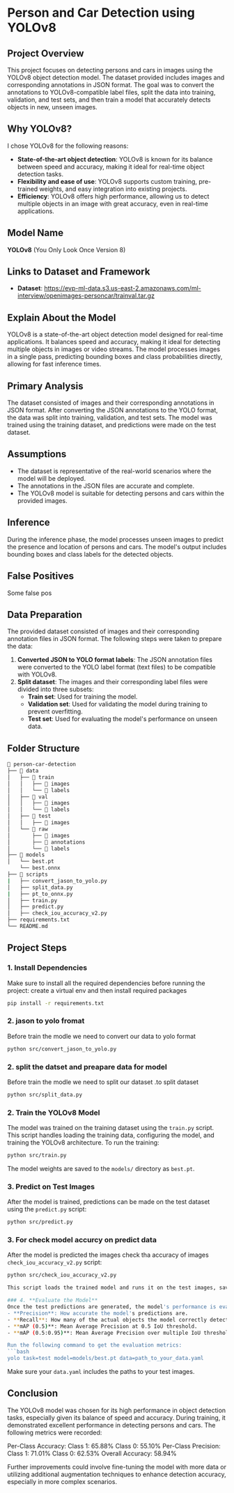 
# Person and Car Detection using YOLOv8

## Project Overview
This project focuses on detecting persons and cars in images using the YOLOv8 object detection model. The dataset provided includes images and corresponding annotations in JSON format. The goal was to convert the annotations to YOLOv8-compatible label files, split the data into training, validation, and test sets, and then train a model that accurately detects objects in new, unseen images.

## Why YOLOv8?
I chose YOLOv8 for the following reasons:
- **State-of-the-art object detection**: YOLOv8 is known for its balance between speed and accuracy, making it ideal for real-time object detection tasks.
- **Flexibility and ease of use**: YOLOv8 supports custom training, pre-trained weights, and easy integration into existing projects.
- **Efficiency**: YOLOv8 offers high performance, allowing us to detect multiple objects in an image with great accuracy, even in real-time applications.

## Model Name
**YOLOv8** (You Only Look Once Version 8)

## Links to Dataset and Framework
- **Dataset**: https://evp-ml-data.s3.us-east-2.amazonaws.com/ml-interview/openimages-personcar/trainval.tar.gz

## Explain About the Model
YOLOv8 is a state-of-the-art object detection model designed for real-time applications. It balances speed and accuracy, making it ideal for detecting multiple objects in images or video streams. The model processes images in a single pass, predicting bounding boxes and class probabilities directly, allowing for fast inference times.

## Primary Analysis
The dataset consisted of images and their corresponding annotations in JSON format. After converting the JSON annotations to the YOLO format, the data was split into training, validation, and test sets. The model was trained using the training dataset, and predictions were made on the test dataset.

## Assumptions
- The dataset is representative of the real-world scenarios where the model will be deployed.
- The annotations in the JSON files are accurate and complete.
- The YOLOv8 model is suitable for detecting persons and cars within the provided images.

## Inference
During the inference phase, the model processes unseen images to predict the presence and location of persons and cars. The model's output includes bounding boxes and class labels for the detected objects.

## False Positives
Some false pos

## Data Preparation
The provided dataset consisted of images and their corresponding annotation files in JSON format. The following steps were taken to prepare the data:
1. **Converted JSON to YOLO format labels**: The JSON annotation files were converted to the YOLO label format (text files) to be compatible with YOLOv8.
2. **Split dataset**: The images and their corresponding label files were divided into three subsets:
   - **Train set**: Used for training the model.
   - **Validation set**: Used for validating the model during training to prevent overfitting.
   - **Test set**: Used for evaluating the model's performance on unseen data.

## Folder Structure

```bash
📂 person-car-detection
├── 📂 data
│   ├── 📂 train
│   │   ├── 📂 images      
│   │   └── 📂 labels      
│   ├── 📂 val
│   │   ├── 📂 images      
│   │   └── 📂 labels      
│   ├── 📂 test
│   │   ├── 📂 images      
│   └── 📂 raw
│       ├── 📂 images      
│       ├── 📂 annotations  
│       └── 📂 labels       
├── 📂 models
│   └── best.pt
    └── best.onnx  
├── 📂 scripts
|   ├── convert_jason_to_yolo.py    
│   ├── split_data.py
|   ├── pt_to_onnx.py
│   ├── train.py    
│   ├── predict.py  
│   ├── check_iou_accuracy_v2.py
├── requirements.txt       
└── README.md              

```

## Project Steps

### 1. **Install Dependencies**
Make sure to install all the required dependencies before running the project:
create a virtual env and then install required packages

```bash
pip install -r requirements.txt
```

### 2. **jason to yolo fromat**
Before train the modle we need to convert our data to yolo format 
```bash
python src/convert_jason_to_yolo.py
```
### 2. **split the datset and preapare data for model**
Before train the modle we need to split our dataset .to split dataset  
```bash
python src/split_data.py
```
### 2. **Train the YOLOv8 Model**
The model was trained on the training dataset using the `train.py` script. This script handles loading the training data, configuring the model, and training the YOLOv8 architecture. To run the training:
```bash
python src/train.py
```
The model weights are saved to the `models/` directory as `best.pt`.

### 3. **Predict on Test Images**
After the model is trained, predictions can be made on the test dataset using the `predict.py` script:
```bash
python src/predict.py
```
### 3. **For check model accurcy on predict data**
After the model is predicted the images check tha accuracy of images `check_iou_accuracy_v2.py` script:
```bash
python src/check_iou_accuracy_v2.py

This script loads the trained model and runs it on the test images, saving the detection results to the appropriate folder.

### 4. **Evaluate the Model**
Once the test predictions are generated, the model's performance is evaluated in terms of:
- **Precision**: How accurate the model's predictions are.
- **Recall**: How many of the actual objects the model correctly detects.
- **mAP (0.5)**: Mean Average Precision at 0.5 IoU threshold.
- **mAP (0.5:0.95)**: Mean Average Precision over multiple IoU thresholds, giving a better understanding of the model's performance across different IoU levels.

Run the following command to get the evaluation metrics:
```bash
yolo task=test model=models/best.pt data=path_to_your_data.yaml
```
Make sure your `data.yaml` includes the paths to your test images.

## Conclusion
The YOLOv8 model was chosen for its high performance in object detection tasks, especially given its balance of speed and accuracy. During training, it demonstrated excellent performance in detecting persons and cars. The following metrics were recorded:

Per-Class Accuracy:
Class 1: 65.88%
Class 0: 55.10%
Per-Class Precision:
Class 1: 71.01%
Class 0: 62.53%
Overall Accuracy: 58.94%

Further improvements could involve fine-tuning the model with more data or utilizing additional augmentation techniques to enhance detection accuracy, especially in more complex scenarios.

